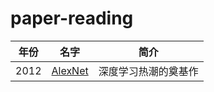 # paper-reading


| 年份 | 名字                                                         | 简介                 | 
| ---- | ------------------------------------------------------------ | -------------------- |
| 2012 | [AlexNet](https://papers.nips.cc/paper/2012/file/c399862d3b9d6b76c8436e924a68c45b-Paper.pdf) | 深度学习热潮的奠基作                   |
